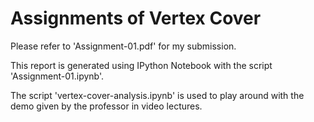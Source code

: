 # Assignments of Vertex Cover
Please refer to 'Assignment-01.pdf' for my submission. 


This report is generated using IPython Notebook with the script 'Assignment-01.ipynb'. 


The script 'vertex-cover-analysis.ipynb' is used to play around with the demo given by the professor in video lectures.
